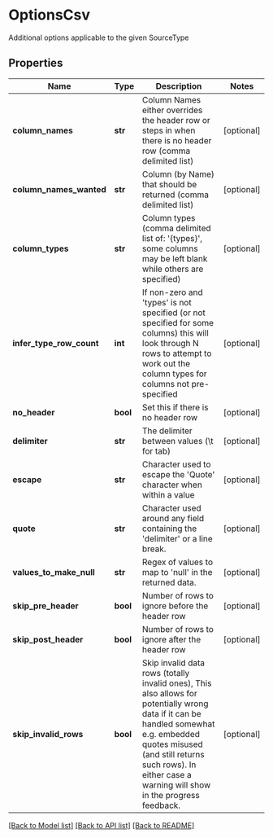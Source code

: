 # OptionsCsv

Additional options applicable to the given SourceType

## Properties
Name | Type | Description | Notes
------------ | ------------- | ------------- | -------------
**column_names** | **str** | Column Names either overrides the header row or steps in when there is no header row (comma delimited list) | [optional] 
**column_names_wanted** | **str** | Column (by Name) that should be returned (comma delimited list) | [optional] 
**column_types** | **str** | Column types (comma delimited list of: &#39;{types}&#39;, some columns may be left blank while others are specified) | [optional] 
**infer_type_row_count** | **int** | If non-zero and &#39;types&#39; is not specified (or not specified for some columns) this will look through N rows to attempt to work out the column types for columns not pre-specified | [optional] 
**no_header** | **bool** | Set this if there is no header row | [optional] 
**delimiter** | **str** | The delimiter between values (\\t for tab) | [optional] 
**escape** | **str** | Character used to escape the &#39;Quote&#39; character when within a value | [optional] 
**quote** | **str** | Character used around any field containing the &#39;delimiter&#39; or a line break. | [optional] 
**values_to_make_null** | **str** | Regex of values to map to &#39;null&#39; in the returned data. | [optional] 
**skip_pre_header** | **bool** | Number of rows to ignore before the header row | [optional] 
**skip_post_header** | **bool** | Number of rows to ignore after the header row | [optional] 
**skip_invalid_rows** | **bool** | Skip invalid data rows (totally invalid ones),   This also allows for potentially wrong data if it can be handled somewhat e.g. embedded quotes misused (and still returns such rows).  In either case a warning will show in the progress feedback. | [optional] 

[[Back to Model list]](../README.md#documentation-for-models) [[Back to API list]](../README.md#documentation-for-api-endpoints) [[Back to README]](../README.md)


